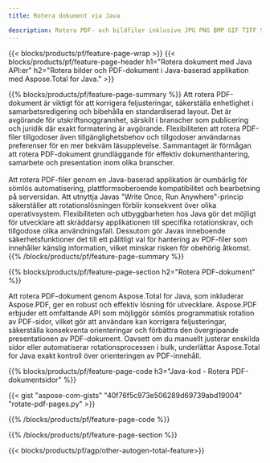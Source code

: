 ```yaml
---
title: Rotera dokument via Java 

description: Rotera PDF- och bildfiler inklusive JPG PNG BMP GIF TIFF SVG via din Java-applikation.
---
```


{{< blocks/products/pf/feature-page-wrap >}}
{{< blocks/products/pf/feature-page-header h1="Rotera dokument med Java API:er" h2="Rotera bilder och PDF-dokument i Java-baserad applikation med Aspose.Total for Java." >}}

{{% blocks/products/pf/feature-page-summary %}}
Att rotera PDF-dokument är viktigt för att korrigera feljusteringar, säkerställa enhetlighet i samarbetsredigering och bibehålla en standardiserad layout. Det är avgörande för utskriftsnoggrannhet, särskilt i branscher som publicering och juridik där exakt formatering är avgörande. Flexibiliteten att rotera PDF-filer tillgodoser även tillgänglighetsbehov och tillgodoser användarnas preferenser för en mer bekväm läsupplevelse. Sammantaget är förmågan att rotera PDF-dokument grundläggande för effektiv dokumenthantering, samarbete och presentation inom olika branscher. <br /><br />
Att rotera PDF-filer genom en Java-baserad applikation är oumbärlig för sömlös automatisering, plattformsoberoende kompatibilitet och bearbetning på serversidan. Att utnyttja Javas "Write Once, Run Anywhere"-princip säkerställer att rotationslösningen förblir konsekvent över olika operativsystem. Flexibiliteten och utbyggbarheten hos Java gör det möjligt för utvecklare att skräddarsy applikationen till specifika rotationskrav, och tillgodose olika användningsfall. Dessutom gör Javas inneboende säkerhetsfunktioner det till ett pålitligt val för hantering av PDF-filer som innehåller känslig information, vilket minskar risken för obehörig åtkomst. 
{{% /blocks/products/pf/feature-page-summary  %}}


{{% blocks/products/pf/feature-page-section  h2="Rotera PDF-dokument" %}}

Att rotera PDF-dokument genom Aspose.Total for Java, som inkluderar Aspose.PDF, ger en robust och effektiv lösning för utvecklare. Aspose.PDF erbjuder ett omfattande API som möjliggör sömlös programmatisk rotation av PDF-sidor, vilket gör att användare kan korrigera feljusteringar, säkerställa konsekventa orienteringar och förbättra den övergripande presentationen av PDF-dokument. Oavsett om du manuellt justerar enskilda sidor eller automatiserar rotationsprocessen i bulk, underlättar Aspose.Total for Java exakt kontroll över orienteringen av PDF-innehåll.

{{% blocks/products/pf/feature-page-code h3="Java-kod - Rotera PDF-dokumentsidor" %}}

{{< gist "aspose-com-gists" "40f76f5c973e506289d69739abd19004" "rotate-pdf-pages.py" >}}

{{% /blocks/products/pf/feature-page-code  %}}

{{% /blocks/products/pf/feature-page-section %}}

{{< blocks/products/pf/agp/other-autogen-total-feature>}}